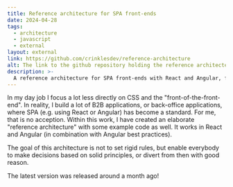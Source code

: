 ```yaml
---
title: Reference architecture for SPA front-ends
date: 2024-04-28
tags:
  - architecture
  - javascript
  - external
layout: external
link: https://github.com/crinklesdev/reference-architecture
alt: The link to the github repository holding the reference architecte
description: >-
  A reference architecture for SPA front-ends with React and Angular, focused on principles instead of rules.
---
```


In my day job I focus a lot less directly on CSS and the "front-of-the-front-end". In reality, I build a lot of B2B applications, or back-office applications, where SPA (e.g. using React or Angular) has become a standard. For me, that is no acception. Within this work, I have created an elaborate "reference architecture" with some example code as well. It works in React and Angular (in combination with Angular best practices).

The goal of this architecture is not to set rigid rules, but enable everybody to make decisions based on solid principles, or divert from then with good reason.

The latest version was released around a month ago!
